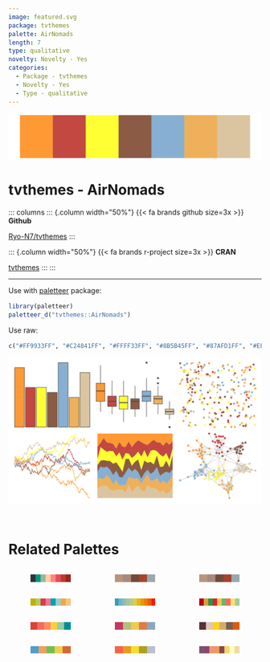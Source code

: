 ```yaml
---
image: featured.svg
package: tvthemes
palette: AirNomads
length: 7
type: qualitative
novelty: Novelty - Yes
categories:
  - Package - tvthemes
  - Novelty - Yes
  - Type - qualitative
---
```


![](featured.svg)

# tvthemes - AirNomads 

::: columns
::: {.column width="50%"}
{{< fa brands github size=3x >}}
**Github**

[Ryo-N7/tvthemes](https://github.com/Ryo-N7/tvthemes)
:::

::: {.column width="50%"}
{{< fa brands r-project size=3x >}}
**CRAN**

[tvthemes](https://CRAN.R-project.org/package=tvthemes)
:::
:::

<hr> 

Use with [paletteer](https://emilhvitfeldt.github.io/paletteer/) package:

```r
library(paletteer)
paletteer_d("tvthemes::AirNomads")
```

Use raw:

```r
c("#FF9933FF", "#C24841FF", "#FFFF33FF", "#8B5B45FF", "#87AFD1FF", "#EEB05AFF", "#DBC5A0FF")
``` 

![](examples.png) 

<br>

# Related Palettes

<div class="list" style="display: grid; grid-template-columns: auto auto auto;"> <figure class="figure">
<a href="../../awtools/a_palette/"> <img src="../../awtools/a_palette/featured.svg" style="width: 100%;" class="figure-img"></a>
</figure> <figure class="figure">
<a href="../../ButterflyColors/hamadryas_feronia/"> <img src="../../ButterflyColors/hamadryas_feronia/featured.svg" style="width: 100%;" class="figure-img"></a>
</figure> <figure class="figure">
<a href="../../ButterflyColors/hamadryas_feronia/"> <img src="../../ButterflyColors/hamadryas_feronia/featured.svg" style="width: 100%;" class="figure-img"></a>
</figure> <figure class="figure">
<a href="../../ggthemes/Summer/"> <img src="../../ggthemes/Summer/featured.svg" style="width: 100%;" class="figure-img"></a>
</figure> <figure class="figure">
<a href="../../wesanderson/Zissou1Continuous/"> <img src="../../wesanderson/Zissou1Continuous/featured.svg" style="width: 100%;" class="figure-img"></a>
</figure> <figure class="figure">
<a href="../../ggthemes/Classic_Traffic_Light/"> <img src="../../ggthemes/Classic_Traffic_Light/featured.svg" style="width: 100%;" class="figure-img"></a>
</figure> <figure class="figure">
<a href="../../MoMAColors/ustwo/"> <img src="../../MoMAColors/ustwo/featured.svg" style="width: 100%;" class="figure-img"></a>
</figure> <figure class="figure">
<a href="../../lisa/M_C_Escher/"> <img src="../../lisa/M_C_Escher/featured.svg" style="width: 100%;" class="figure-img"></a>
</figure> <figure class="figure">
<a href="../../colRoz/flavolineata/"> <img src="../../colRoz/flavolineata/featured.svg" style="width: 100%;" class="figure-img"></a>
</figure> <figure class="figure">
<a href="../../lisa/JackBush/"> <img src="../../lisa/JackBush/featured.svg" style="width: 100%;" class="figure-img"></a>
</figure> <figure class="figure">
<a href="../../fishualize/Salmo_salar/"> <img src="../../fishualize/Salmo_salar/featured.svg" style="width: 100%;" class="figure-img"></a>
</figure> <figure class="figure">
<a href="../../vapoRwave/jwz/"> <img src="../../vapoRwave/jwz/featured.svg" style="width: 100%;" class="figure-img"></a>
</figure> 
</div>
